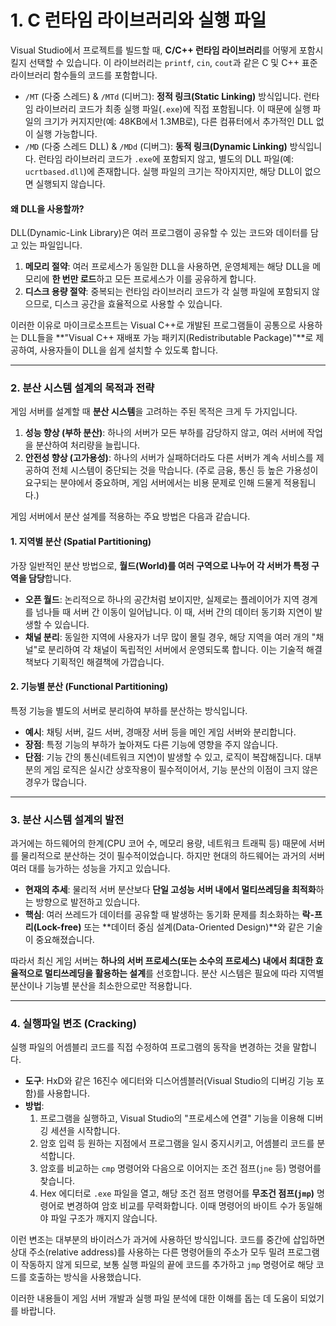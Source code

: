 # 1. C 런타임 라이브러리와 실행 파일

Visual Studio에서 프로젝트를 빌드할 때, **C/C++ 런타임 라이브러리**를 어떻게 포함시킬지 선택할 수 있습니다. 이 라이브러리는 `printf`, `cin`, `cout`과 같은 C 및 C++ 표준 라이브러리 함수들의 코드를 포함합니다.

* `/MT` (다중 스레드) & `/MTd` (디버그): **정적 링크(Static Linking)** 방식입니다. 런타임 라이브러리 코드가 최종 실행 파일(`.exe`)에 직접 포함됩니다. 이 때문에 실행 파일의 크기가 커지지만(예: 48KB에서 1.3MB로), 다른 컴퓨터에서 추가적인 DLL 없이 실행 가능합니다.
* `/MD` (다중 스레드 DLL) & `/MDd` (디버그): **동적 링크(Dynamic Linking)** 방식입니다. 런타임 라이브러리 코드가 `.exe`에 포함되지 않고, 별도의 DLL 파일(예: `ucrtbased.dll`)에 존재합니다. 실행 파일의 크기는 작아지지만, 해당 DLL이 없으면 실행되지 않습니다.

#### **왜 DLL을 사용할까?**

DLL(Dynamic-Link Library)은 여러 프로그램이 공유할 수 있는 코드와 데이터를 담고 있는 파일입니다.

1.  **메모리 절약**: 여러 프로세스가 동일한 DLL을 사용하면, 운영체제는 해당 DLL을 메모리에 **한 번만 로드**하고 모든 프로세스가 이를 공유하게 합니다.
2.  **디스크 용량 절약**: 중복되는 런타임 라이브러리 코드가 각 실행 파일에 포함되지 않으므로, 디스크 공간을 효율적으로 사용할 수 있습니다.

이러한 이유로 마이크로소프트는 Visual C++로 개발된 프로그램들이 공통으로 사용하는 DLL들을 **"Visual C++ 재배포 가능 패키지(Redistributable Package)"**로 제공하여, 사용자들이 DLL을 쉽게 설치할 수 있도록 합니다.

---

### 2. 분산 시스템 설계의 목적과 전략

게임 서버를 설계할 때 **분산 시스템**을 고려하는 주된 목적은 크게 두 가지입니다.

1.  **성능 향상 (부하 분산)**: 하나의 서버가 모든 부하를 감당하지 않고, 여러 서버에 작업을 분산하여 처리량을 늘립니다.
2.  **안전성 향상 (고가용성)**: 하나의 서버가 실패하더라도 다른 서버가 계속 서비스를 제공하여 전체 시스템이 중단되는 것을 막습니다. (주로 금융, 통신 등 높은 가용성이 요구되는 분야에서 중요하며, 게임 서버에서는 비용 문제로 인해 드물게 적용됩니다.)

게임 서버에서 분산 설계를 적용하는 주요 방법은 다음과 같습니다.

#### **1. 지역별 분산 (Spatial Partitioning)**

가장 일반적인 분산 방법으로, **월드(World)를 여러 구역으로 나누어 각 서버가 특정 구역을 담당**합니다. 

* **오픈 월드**: 논리적으로 하나의 공간처럼 보이지만, 실제로는 플레이어가 지역 경계를 넘나들 때 서버 간 이동이 일어납니다. 이 때, 서버 간의 데이터 동기화 지연이 발생할 수 있습니다.
* **채널 분리**: 동일한 지역에 사용자가 너무 많이 몰릴 경우, 해당 지역을 여러 개의 "채널"로 분리하여 각 채널이 독립적인 서버에서 운영되도록 합니다. 이는 기술적 해결책보다 기획적인 해결책에 가깝습니다.

#### **2. 기능별 분산 (Functional Partitioning)**

특정 기능을 별도의 서버로 분리하여 부하를 분산하는 방식입니다.

* **예시**: 채팅 서버, 길드 서버, 경매장 서버 등을 메인 게임 서버와 분리합니다.
* **장점**: 특정 기능의 부하가 높아져도 다른 기능에 영향을 주지 않습니다.
* **단점**: 기능 간의 통신(네트워크 지연)이 발생할 수 있고, 로직이 복잡해집니다. 대부분의 게임 로직은 실시간 상호작용이 필수적이어서, 기능 분산의 이점이 크지 않은 경우가 많습니다.

---

### 3. 분산 시스템 설계의 발전

과거에는 하드웨어의 한계(CPU 코어 수, 메모리 용량, 네트워크 트래픽 등) 때문에 서버를 물리적으로 분산하는 것이 필수적이었습니다. 하지만 현대의 하드웨어는 과거의 서버 여러 대를 능가하는 성능을 가지고 있습니다.

* **현재의 추세**: 물리적 서버 분산보다 **단일 고성능 서버 내에서 멀티쓰레딩을 최적화**하는 방향으로 발전하고 있습니다.
* **핵심**: 여러 쓰레드가 데이터를 공유할 때 발생하는 동기화 문제를 최소화하는 **락-프리(Lock-free)** 또는 **데이터 중심 설계(Data-Oriented Design)**와 같은 기술이 중요해졌습니다.

따라서 최신 게임 서버는 **하나의 서버 프로세스(또는 소수의 프로세스) 내에서 최대한 효율적으로 멀티쓰레딩을 활용하는 설계**를 선호합니다. 분산 시스템은 필요에 따라 지역별 분산이나 기능별 분산을 최소한으로만 적용합니다.

---

### 4. 실행파일 변조 (Cracking)

실행 파일의 어셈블리 코드를 직접 수정하여 프로그램의 동작을 변경하는 것을 말합니다.

* **도구**: HxD와 같은 16진수 에디터와 디스어셈블러(Visual Studio의 디버깅 기능 포함)를 사용합니다.
* **방법**:
    1.  프로그램을 실행하고, Visual Studio의 "프로세스에 연결" 기능을 이용해 디버깅 세션을 시작합니다.
    2.  암호 입력 등 원하는 지점에서 프로그램을 일시 중지시키고, 어셈블리 코드를 분석합니다.
    3.  암호를 비교하는 `cmp` 명령어와 다음으로 이어지는 조건 점프(`jne` 등) 명령어를 찾습니다.
    4.  Hex 에디터로 `.exe` 파일을 열고, 해당 조건 점프 명령어를 **무조건 점프(`jmp`)** 명령어로 변경하여 암호 비교를 무력화합니다. 이때 명령어의 바이트 수가 동일해야 파일 구조가 깨지지 않습니다.

이런 변조는 대부분의 바이러스가 과거에 사용하던 방식입니다. 코드를 중간에 삽입하면 상대 주소(relative address)를 사용하는 다른 명령어들의 주소가 모두 밀려 프로그램이 작동하지 않게 되므로, 보통 실행 파일의 끝에 코드를 추가하고 `jmp` 명령어로 해당 코드를 호출하는 방식을 사용했습니다.

이러한 내용들이 게임 서버 개발과 실행 파일 분석에 대한 이해를 돕는 데 도움이 되었기를 바랍니다.